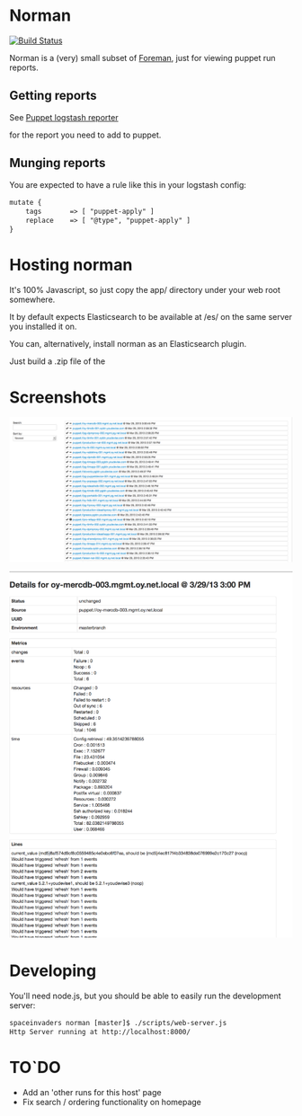 # Norman

[![Build Status](https://travis-ci.org/youdevise/norman.png)](https://travis-ci.org/youdevise/norman)

Norman is a (very) small subset of [Foreman](http://theforeman.org/), just
for viewing puppet run reports.

## Getting reports

See [Puppet logstash reporter](https://github.com/youdevise/puppet-logstash-reporter/)

for the report you need to add to puppet.

## Munging reports

You are expected to have a rule like this in your logstash config:

    mutate {
        tags       => [ "puppet-apply" ]
        replace    => [ "@type", "puppet-apply" ]
    }

# Hosting norman

It's 100% Javascript, so just copy the app/ directory under your web root
somewhere.

It by default expects Elasticsearch to be available at /es/ on the same server
you installed it on.

You can, alternatively, install norman as an Elasticsearch plugin.

Just build a .zip file of the 

# Screenshots

![Overview](overview.png)

![Details](detail.png)

# Developing

You'll need node.js, but you should be able to easily run the development server:

    spaceinvaders norman [master]$ ./scripts/web-server.js
    Http Server running at http://localhost:8000/

# TO`DO

  * Add an 'other runs for this host' page
  * Fix search / ordering functionality on homepage
